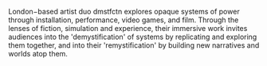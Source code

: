 London−based artist duo dmstfctn explores opaque systems of power through installation, performance, video games, and film. Through the lenses of fiction, simulation and experience, their immersive work invites audiences into the 'demystification' of systems by replicating and exploring them together, and into their 'remystification' by building new narratives and worlds atop them.